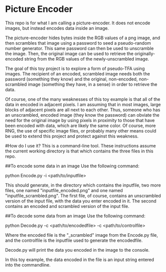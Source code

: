 Picture Encoder
==============

This repo is for what I am calling a picture-encoder. It does not encode images, but instead encodes data inside an image.

The picture-encoder hides bytes inside the RGB values of a png image, and then scrambles that image using a password to seed a pseudo-random number generator. This same password can then be used to unscramble the image. Then, the original image can be used to retrieve the originally-encoded string from the RGB values of the newly-unscrambled image.

The goal of this toy project is to explore a form of pseudo-TFA using images. The recipient of an encoded, scrambled image needs both the password (something they know) and the original, non-encoded, non-scrambled image (something they have, in a sense) in order to retrieve the data.

Of course, one of the many weaknesses of this toy example is that all of the data in encoded in adjacent pixels. I am assuming that in most images, large blocks of adjacent pixels are all next to each other. Thus, someone who has an unscrambled, encoded image (they know the password) can obviate the need for the original image by using pixels in proximity to those that have been encoded with data, which are likely the same color. Of course, more RNG, the use of specific image files, or probably many other means could be used to extend this project and protect against this weakness.

#How do I use it?
This is a command-line tool. These instructions assume the current working directory is that which contains the three files in this repo.

##To encode some data in an image
Use the following command:

python Encode.py -i <path/to/inputfile>

This should generate, in the directory which contains the inputfile, two more files, one named "inputfile_encoded.png" and one named "inputfile_scrambled.png". The first file, of course, contains an unscrambled version of the input file, with the data you enter encoded in it. The second contains an encoded and scrambled version of the input file.

##To decode some data from an image
Use the following command:

python Decode.py -c <path/to/encodedfile> -c <path/to/controlfile>

Where the encoded file is the "_scrambled" image from the Encode.py file, and the controlfile is the inputfile used to generate the encodedfile.

Decode.py will print the data you encoded in the image to the console.

In this toy example, the data encoded in the file is an input string entered into the commandline.